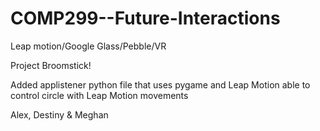 COMP299--Future-Interactions
============================

Leap motion/Google Glass/Pebble/VR

Project Broomstick!

Added applistener python file that uses pygame and Leap Motion
able to control circle with Leap Motion movements

Alex, Destiny & Meghan

